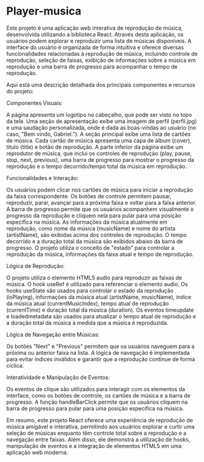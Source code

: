 # Player-musica
Este projeto é uma aplicação web interativa de reprodução de música, desenvolvida utilizando a biblioteca React. Através desta aplicação, os usuários podem explorar e reproduzir uma lista de músicas disponíveis. A interface do usuário é organizada de forma intuitiva e oferece diversas funcionalidades relacionadas à reprodução de música, incluindo controle de reprodução, seleção de faixas, exibição de informações sobre a música em reprodução e uma barra de progresso para acompanhar o tempo de reprodução.

Aqui está uma descrição detalhada dos principais componentes e recursos do projeto:

Componentes Visuais:

A página apresenta um logotipo no cabeçalho, que pode ser visto no topo da tela.
Uma seção de apresentação exibe uma imagem de perfil (perfil.jpg) e uma saudação personalizada, onde é dada as boas-vindas ao usuário (no caso, "Bem vindo, Gabriel.").
A seção principal exibe uma lista de cartões de música. Cada cartão de música apresenta uma capa de álbum (cover), título (title) e botão de reprodução.
A parte inferior da página exibe um reprodutor de música, que inclui os controles de reprodução (play, pause, stop, next, previous), uma barra de progresso para mostrar o progresso da reprodução e o tempo decorrido/tempo total da música em reprodução.


Funcionalidades e Interação:

Os usuários podem clicar nos cartões de música para iniciar a reprodução da faixa correspondente.
Os botões de controle permitem pausar, reproduzir, parar, avançar para a próxima faixa e voltar para a faixa anterior.
A barra de progresso permite que os usuários acompanhem visualmente o progresso da reprodução e cliquem nela para pular para uma posição específica na música.
As informações da música atualmente em reprodução, como nome da música (musicName) e nome do artista (artistName), são exibidas acima dos controles de reprodução.
O tempo decorrido e a duração total da música são exibidos abaixo da barra de progresso.
O projeto utiliza o conceito de "estado" para controlar a reprodução da música, informações da faixa atual e tempo de reprodução.


Lógica de Reprodução:

O projeto utiliza o elemento HTML5 audio para reproduzir as faixas de música.
O hook useRef é utilizado para referenciar o elemento audio.
Os hooks useState são usados para controlar o estado da reprodução (isPlaying), informações da música atual (artistName, musicName), índice da música atual (currentMusicIndex), tempo atual de reprodução (currentTime) e duração total da música (duration).
Os eventos timeupdate e loadedmetadata são usados para atualizar o tempo atual de reprodução e a duração total da música à medida que a música é reproduzida.



Lógica de Navegação entre Músicas:

Os botões "Next" e "Previous" permitem que os usuários naveguem para a próxima ou anterior faixa na lista.
A lógica de navegação é implementada para evitar índices inválidos e garantir que a reprodução continue de forma cíclica.


Interatividade e Manipulação de Eventos:

Os eventos de clique são utilizados para interagir com os elementos da interface, como os botões de controle, os cartões de música e a barra de progresso.
A função handleBarClick permite que os usuários cliquem na barra de progresso para pular para uma posição específica na música.


Em resumo, este projeto React oferece uma experiência de reprodução de música amigável e interativa, permitindo aos usuários explorar e curtir uma seleção de músicas enquanto têm controle total sobre a reprodução e a navegação entre faixas. Além disso, ele demonstra a utilização de hooks, manipulação de eventos e a integração de elementos HTML5 em uma aplicação web moderna.


